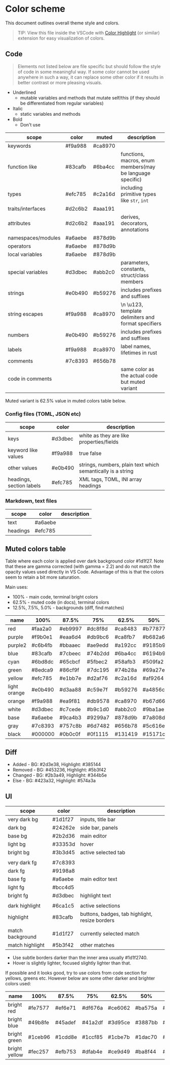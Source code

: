 
# Color scheme

This document outlines overall theme style and colors.

> TIP: View this file inside the VSCode with [Color Highlight] (or similar) extension for easy visualization of colors.

## Code

> Elements not listed below are file specific but should follow the style of code in some meaningful way. If some color cannot be used anywhere in such a way, it can replace some other color if it results in better contrast or more pleasing visuals.

* Underlined
  * mutable variables and methods that mutate self/this (if they should be differentiated from regular variables)
* Italic
  * static variables and methods
* Bold
  * Don't use

| scope              | color   | muted   | description                                               |
| ------------------ | ------- | ------- | --------------------------------------------------------- |
| keywords           | #f9a988 | #ca8970 |                                                           |
| function like      | #83cafb | #6ba4cc | functions, macros, enum members(may be language specific) |
| types              | #efc785 | #c2a16d | including primitive types like `str`, `int`               |
| traits/interfaces  | #d2c6b2 | #aaa191 |                                                           |
| attributes         | #d2c6b2 | #aaa191 | derives, decorators, annotations                          |
| namespaces/modules | #a6aebe | #878d9b |                                                           |
| operators          | #a6aebe | #878d9b |                                                           |
| local variables    | #a6aebe | #878d9b |                                                           |
| special variables  | #d3dbec | #abb2c0 | parameters, constants, struct/class members               |
| strings            | #e0b490 | #b59276 | includes prefixes and suffixes                            |
| string escapes     | #f9a988 | #ca8970 | \n \u123, template delimiters and format specifiers       |
| numbers            | #e0b490 | #b59276 | includes prefixes and suffixes                            |
| labels             | #f9a988 | #ca8970 | label names, lifetimes in rust                            |
| comments           | #7c8393 | #656b78 |                                                           |
| code in comments   |         |         | same color as the actual code but muted variant           |

Muted variant is 62.5% value in muted colors table below.

### Config files (TOML, JSON etc)

| scope                    | color   | description                                                 |
| ------------------------ | ------- | ----------------------------------------------------------- |
| keys                     | #d3dbec | white as they are like properties/fields                    |
| keyword like values      | #f9a988 | true false                                                  |
| other values             | #e0b490 | strings, numbers, plain text which semantically is a string |
| headings, section labels | #efc785 | XML tags, TOML, INI array headings                          |

### Markdown, text files

| scope    | color   | description |
| -------- | ------- | ----------- |
| text     | #a6aebe |             |
| headings | #efc785 |             |

## Muted colors table

Table where each color is applied over dark background color #1d1f27.
Note that these are gamma corrected (with gamma = 2.2) and do not match the opacity values used directly in VS Code. 
Advantage of this is that the colors seem to retain a bit more saturation.

Main uses:
* 100% - main code, terminal bright colors
* 62.5% - muted code (in docs), terminal colors
* 12.5%, 7.5%, 5.0% - backgrounds (diff, find matches)

| name         | 100%    | 87.5%   | 75%     | 62.5%   | 50%     | 37.5%   | 25%     | 12.5%   | 7.5%    | 5%      |
| ------------ | ------- | ------- | ------- | ------- | ------- | ------- | ------- | ------- | ------- | ------- |
| red          | #faa2a0 | #eb9997 | #dc8f8d | #ca8483 | #b77877 | #a16a6a | #87595a | #644446 | #51393c | #453236 |
| purple       | #f9b0e1 | #eaa6d4 | #db9bc6 | #ca8fb7 | #b682a6 | #a07392 | #86607b | #63495d | #503c4d | #443543 |
| purple2      | #c6b4fb | #bbaaec | #ae9edd | #a192cc | #9185b9 | #8075a3 | #6c6389 | #504a67 | #423e54 | #393649 |
| blue         | #83cafb | #7cbeec | #74b2dd | #6ba4cc | #6194b9 | #5683a3 | #496e89 | #385267 | #304454 | #2b3a49 |
| cyan         | #6bd8dc | #65cbcf | #5fbec2 | #58afb3 | #509fa2 | #478c8f | #3d7579 | #30585b | #2a484c | #263e42 |
| green        | #8edca9 | #86cf9f | #7dc195 | #74b28a | #69a27e | #5d8e6f | #4f775f | #3c5949 | #33493e | #2d3e38 |
| yellow       | #efc785 | #e1bb7e | #d2af76 | #c2a16d | #af9264 | #9a8159 | #816c4d | #60513e | #4d4336 | #423a32 |
| light orange | #e0b490 | #d3aa88 | #c59e7f | #b59276 | #a4856c | #917560 | #796352 | #5a4a41 | #493e38 | #3f3633 |
| orange       | #f9a988 | #ea9f81 | #db9578 | #ca8970 | #b67d66 | #a06e5b | #865d4e | #63463f | #503b37 | #443332 |
| white        | #d3dbec | #c7cede | #b9c1d0 | #abb2c0 | #9ba1ae | #888e99 | #727781 | #555961 | #454850 | #3c3e46 |
| base         | #a6aebe | #9ca4b3 | #9299a7 | #878d9b | #7a808d | #6c717c | #5b5f69 | #454851 | #393c44 | #32343c |
| gray         | #7c8393 | #757c8b | #6d7482 | #656b78 | #5c616e | #525662 | #464a54 | #363942 | #2e3139 | #292c34 |
| black        | #000000 | #0b0c0f | #0f1115 | #131419 | #15171c | #17191f | #191b22 | #1b1d25 | #1c1e26 | #1c1e26 |


## Diff

* Added   - BG: #2d3e38, Highlight: #385144
* Removed - BG: #453236, Highlight: #5b3f42
* Changed - BG: #2b3a49, Highlight: #344b5e
* Else    - BG: #423a32, Highlight: #574a3a

## UI

| scope                      | color   | description                                    |
| -------------------------- | ------- | ---------------------------------------------- |
| very dark bg               | #1d1f27 | inputs, title bar                              |
| dark bg                    | #24262e | side bar, panels                               |
| base bg                    | #2b2d36 | main editor                                    |
| light bg                   | #33353d | hover                                          |
| bright bg                  | #3b3d45 | active selected tab                            |
|                            |         |                                                |
| very dark fg               | #7c8393 |                                                |
| dark fg                    | #9198a8 |                                                |
| base fg                    | #a6aebe | main editor text                               |
| light fg                   | #bcc4d5 |                                                |
| bright fg                  | #d3dbec | highlight text                                 |
|                            |         |                                                |
| dark highlight             | #6ca1c5 | active selections                              |
| highlight                  | #83cafb | buttons, badges, tab highlight, resize borders |
|                            |         |                                                |
| match background           | #1d1f27 | currently selected match                       |
| match highlight            | #5b3f42 | other matches                                  |

* Use subtle borders darker than the inner area usually #1d1f2740.
* Hover is slightly lighter, focused slightly lighter than that.

If possible and it looks good, try to use colors from code section for yellows, greens etc.
However below are some other darker and brighter colors used:

| name          | 100%    | 87.5%   | 75%     | 62.5%   | 50%     | 37.5%   | 25%     | 12.5%   | 7.5%    | 5%      |
| ------------- | ------- | ------- | ------- | ------- | ------- | ------- | ------- | ------- | ------- | ------- |
| bright red    | #fe7577 | #ef6e71 | #df676a | #ce6062 | #ba575a | #a44e51 | #894346 | #653539 | #522d33 | #46292f |
| bright blue   | #49b8fe | #45adef | #41a2df | #3d95ce | #3887bb | #3378a5 | #2d658a | #264c68 | #233f55 | #21374a |
| bright green  | #1ceb96 | #1cdd8e | #1ccf85 | #1cbe7b | #1dac70 | #1d9864 | #1d7f55 | #1d5f43 | #1d4d3a | #1d4234 |
| bright yellow | #fec257 | #efb753 | #dfab4e | #ce9d49 | #ba8f44 | #a47e3e | #896a38 | #654f30 | #52412d | #46392b |


[Color Highlight]: https://marketplace.visualstudio.com/items?itemName=naumovs.color-highlight
